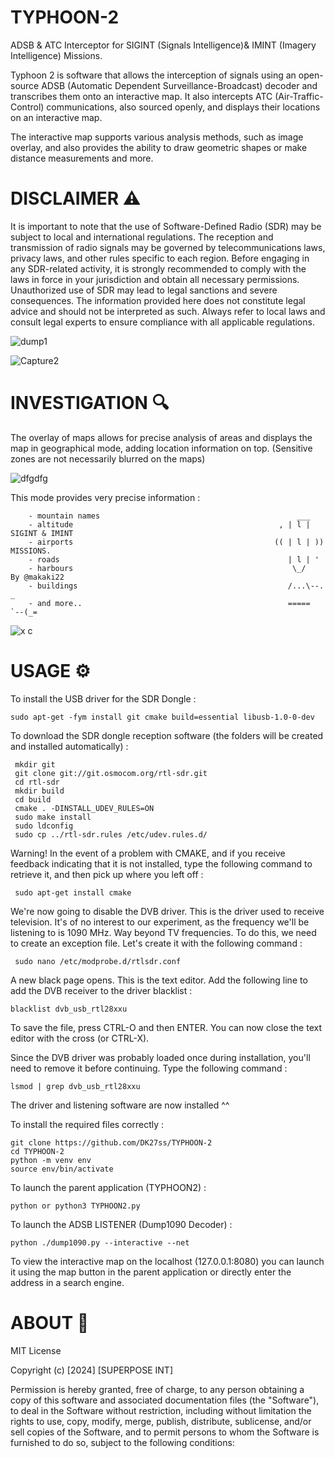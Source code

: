 # TYPHOON-2
ADSB &amp; ATC Interceptor for SIGINT (Signals Intelligence)&amp; IMINT (Imagery Intelligence) Missions.

Typhoon 2 is software that allows the interception of signals using an open-source ADSB (Automatic Dependent Surveillance-Broadcast) decoder and transcribes them onto an interactive map. 
It also intercepts ATC (Air-Traffic-Control) communications, also sourced openly, and displays their locations on an interactive map.

The interactive map supports various analysis methods, such as image overlay, and also provides the ability to draw geometric shapes or make distance measurements and more.

# DISCLAIMER ⚠️

It is important to note that the use of Software-Defined Radio (SDR) may be subject to local and international regulations. The reception and transmission of radio signals may be governed by telecommunications laws, privacy laws, and other rules specific to each region. Before engaging in any SDR-related activity, it is strongly recommended to comply with the laws in force in your jurisdiction and obtain all necessary permissions. Unauthorized use of SDR may lead to legal sanctions and severe consequences. The information provided here does not constitute legal advice and should not be interpreted as such. Always refer to local laws and consult legal experts to ensure compliance with all applicable regulations.

![dump1](https://github.com/DK27ss/TYPHOON-2-/assets/134336163/66d87fa6-b96e-4fa2-a281-b1efa7893864)

![Capture2](https://github.com/DK27ss/TYPHOON-2-/assets/134336163/c433e357-fb3d-4c50-b140-42ee0bc9c0d5)

# INVESTIGATION 🔍

The overlay of maps allows for precise analysis of areas and displays the map in geographical mode, adding location information on top. (Sensitive zones are not necessarily blurred on the maps)

![dfgdfg](https://github.com/DK27ss/TYPHOON-2-/assets/134336163/077ad03b-b309-458f-8c3a-1cfef567875e)

This mode provides very precise information :
        
        - mountain names                                            ___
        - altitude                                              , | l |     SIGINT & IMINT
        - airports                                             (( | l | ))      MISSIONS.
        - roads                                                   | l | '   
        - harbours                                                 \_/    By @makaki22
        - buildings                                               /...\--.   _  
        - and more..                                              =====  `--(_=

![x c](https://github.com/DK27ss/TYPHOON-2-/assets/134336163/c955881a-cb02-4794-b8d2-50b064bbc1f2)

# USAGE ⚙️

To install the USB driver for the SDR Dongle :

    sudo apt-get -fym install git cmake build=essential libusb-1.0-0-dev

To download the SDR dongle reception software (the folders will be created and installed automatically) :

     mkdir git
     git clone git://git.osmocom.org/rtl-sdr.git
     cd rtl-sdr
     mkdir build
     cd build
     cmake . -DINSTALL_UDEV_RULES=ON
     sudo make install
     sudo ldconfig
     sudo cp ../rtl-sdr.rules /etc/udev.rules.d/

Warning! In the event of a problem with CMAKE, and if you receive feedback indicating that it is not installed, type the following command to retrieve it, and then pick up where you left off :

     sudo apt-get install cmake

We're now going to disable the DVB driver. This is the driver used to receive television.
It's of no interest to our experiment, as the frequency we'll be listening to is 1090 MHz. Way beyond TV frequencies.
To do this, we need to create an exception file. Let's create it with the following command :

     sudo nano /etc/modprobe.d/rtlsdr.conf

A new black page opens. This is the text editor.
Add the following line to add the DVB receiver to the driver blacklist :

    blacklist dvb_usb_rtl28xxu

To save the file, press CTRL-O and then ENTER.
You can now close the text editor with the cross (or CTRL-X).

Since the DVB driver was probably loaded once during installation, you'll need to remove it before continuing.
Type the following command :

    lsmod | grep dvb_usb_rtl28xxu

The driver and listening software are now installed ^^

To install the required files correctly :

    git clone https://github.com/DK27ss/TYPHOON-2
    cd TYPHOON-2
    python -m venv env
    source env/bin/activate

To launch the parent application (TYPHOON2) :

    python or python3 TYPHOON2.py

To launch the ADSB LISTENER (Dump1090 Decoder) :

    python ./dump1090.py --interactive --net

To view the interactive map on the localhost (127.0.0.1:8080) you can launch it using the map button in the parent application or directly enter the address in a search engine.

# ABOUT 📑

MIT License

Copyright (c) [2024] [SUPERPOSE INT]

Permission is hereby granted, free of charge, to any person obtaining a copy
of this software and associated documentation files (the "Software"), to deal
in the Software without restriction, including without limitation the rights
to use, copy, modify, merge, publish, distribute, sublicense, and/or sell
copies of the Software, and to permit persons to whom the Software is
furnished to do so, subject to the following conditions:
